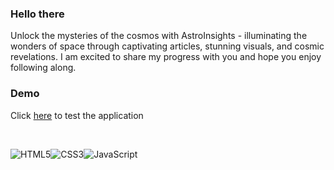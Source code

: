 ### Hello there

Unlock the mysteries of the cosmos with AstroInsights - illuminating the wonders of space through captivating articles, stunning visuals, and cosmic revelations. I am excited to share my progress with you and hope you enjoy following along.



### Demo


Click [here]() to test the application


<br/>

![HTML5](https://img.shields.io/badge/html5-%23E34F26.svg?style=for-the-badge&logo=html5&logoColor=white)![CSS3](https://img.shields.io/badge/css3-%231572B6.svg?style=for-the-badge&logo=css3&logoColor=white)![JavaScript](https://img.shields.io/badge/javascript-%23323330.svg?style=for-the-badge&logo=javascript&logoColor=%23F7DF1E)